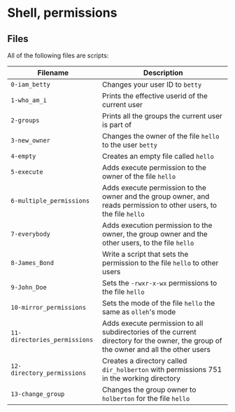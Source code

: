 # Shell, permissions

## Files
All of the following files are scripts:

| Filename | Description |
| -------- | ----------- |
| `0-iam_betty` | Changes your user ID to `betty` |
| `1-who_am_i` | Prints the effective userid of the current user |
| `2-groups` | Prints all the groups the current user is part of |
| `3-new_owner` | Changes the owner of the file `hello` to the user `betty` |
| `4-empty` | Creates an empty file called `hello` |
| `5-execute` | Adds execute permission to the owner of the file `hello` |
| `6-multiple_permissions` | Adds execute permission to the owner and the group owner, and reads permission to other users, to the file `hello` |
| `7-everybody` | Adds execution permission to the owner, the group owner and the other users, to the file `hello` |
| `8-James_Bond` | Write a script that sets the permission to the file `hello` to other users |
| `9-John_Doe` | Sets the `-rwxr-x-wx` permissions to the file `hello` |
| `10-mirror_permissions` | Sets the mode of the file `hello` the same as `olleh`'s mode |
| `11-directories_permissions` | Adds execute permission to all subdirectories of the current directory for the owner, the group of the owner and all the other users |
| `12-directory_permissions` | Creates a directory called `dir_holberton` with permissions 751 in the working directory |
| `13-change_group` | Changes the group owner to `holberton` for the file `hello` |


